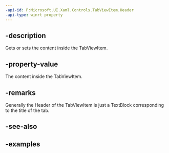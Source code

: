 ```yaml
---
-api-id: P:Microsoft.UI.Xaml.Controls.TabViewItem.Header
-api-type: winrt property
---
```


## -description

Gets or sets the content inside the TabViewItem. 

## -property-value

The content inside the TabViewItem.

## -remarks

Generally the Header of the TabViewItem is just a TextBlock corresponding to the title of the tab.

## -see-also

## -examples

